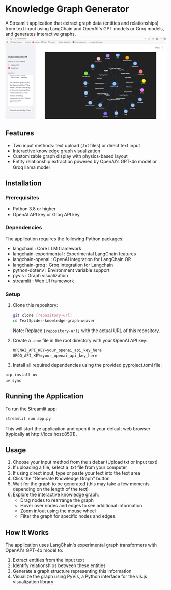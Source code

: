 # Knowledge Graph Generator

A Streamlit application that extract graph data (entities and relationships) from text input using LangChain and OpenAI's GPT models or Groq models, and generates interactive graphs.
![CleanShot 2025-05-28 at 13 11 46](knowledge_graph_output.png)


## Features

- Two input methods: text upload (.txt files) or direct text input
- Interactive knowledge graph visualization
- Customizable graph display with physics-based layout
- Entity relationship extraction powered by OpenAI's GPT-4o model or Groq llama model

## Installation

### Prerequisites

- Python 3.8 or higher
- OpenAI API key or Groq API key

### Dependencies

The application requires the following Python packages:

- langchain : Core LLM framework
- langchain-experimental : Experimental LangChain features
- langchain-openai : OpenAI integration for LangChain OR
- langchain-groq : Groq integration for Langchain
- python-dotenv : Environment variable support
- pyvis : Graph visualization
- streamlit : Web UI framework


### Setup

1. Clone this repository:
   ```bash
   git clone [repository-url]
   cd TextSpider-knowledge-graph-weaver
   ```

   Note: Replace `[repository-url]` with the actual URL of this repository.

2. Create a `.env` file in the root directory with your OpenAI API key:
   ```
   OPENAI_API_KEY=your_openai_api_key_here
   GROQ_API_KEY=your_openai_api_key_here
   ```

3. Install all required dependencies using the provided pyproject.toml file:

```bash
pip install uv
uv sync
```

## Running the Application

To run the Streamlit app:

```bash
streamlit run app.py
```

This will start the application and open it in your default web browser (typically at http://localhost:8501).

## Usage

1. Choose your input method from the sidebar (Upload txt or Input text)
2. If uploading a file, select a .txt file from your computer
3. If using direct input, type or paste your text into the text area
4. Click the "Generate Knowledge Graph" button
5. Wait for the graph to be generated (this may take a few moments depending on the length of the text)
6. Explore the interactive knowledge graph:
   - Drag nodes to rearrange the graph
   - Hover over nodes and edges to see additional information
   - Zoom in/out using the mouse wheel
   - Filter the graph for specific nodes and edges.

## How It Works

The application uses LangChain's experimental graph transformers with OpenAI's GPT-4o model to:
1. Extract entities from the input text
2. Identify relationships between these entities
3. Generate a graph structure representing this information
4. Visualize the graph using PyVis, a Python interface for the vis.js visualization library